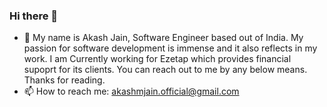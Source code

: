 ### Hi there 👋
- 🌱 My name is Akash Jain, Software Engineer based out of India. My passion for software development is immense and it also reflects in my work. I am Currently working for Ezetap which provides financial supoprt for its clients. You can reach out to me by any below means. Thanks for reading.
- 📫 How to reach me: akashmjain.official@gmail.com
<!--
**akashmjain/akashmjain** is a ✨ _special_ ✨ repository because its `README.md` (this file) appears on your GitHub profile.

Here are some ideas to get you started:

- 🔭 I’m currently working on ...
- 🌱 I’m currently learning ...
- 👯 I’m looking to collaborate on ...
- 🤔 I’m looking for help with ...
- 💬 Ask me about ...
- 📫 How to reach me: ...
- 😄 Pronouns: ...
- ⚡ Fun fact: ...
-->
